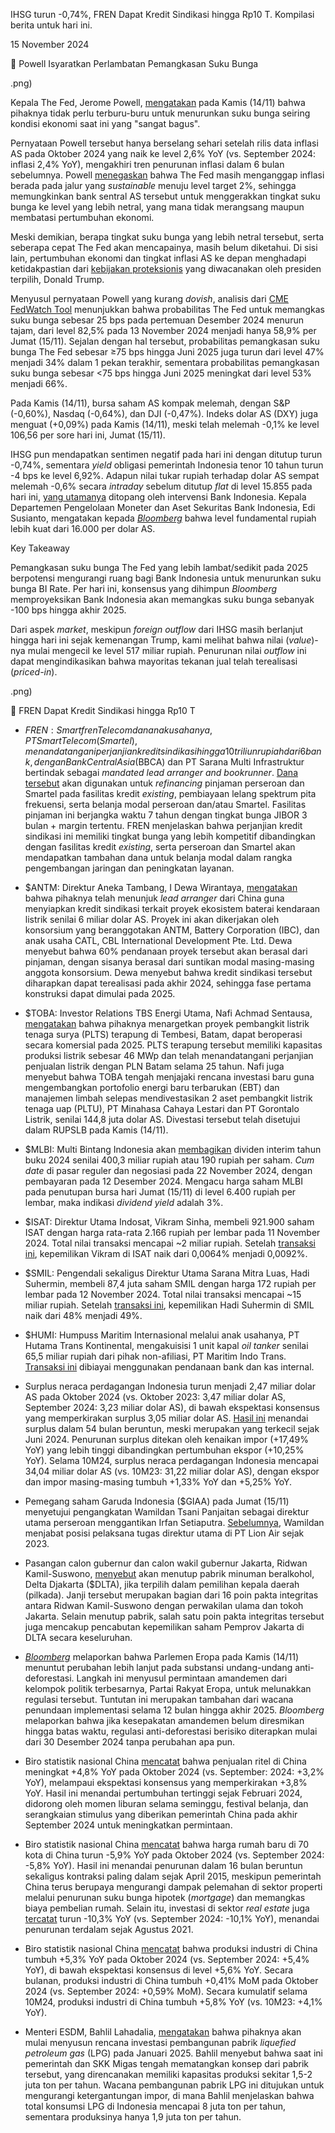 IHSG turun -0,74%, FREN Dapat Kredit Sindikasi hingga Rp10 T. Kompilasi berita untuk hari ini.

15 November 2024

🛑 Powell Isyaratkan Perlambatan Pemangkasan Suku Bunga

.png)

Kepala The Fed, Jerome Powell, [mengatakan](https://www.bloomberg.com/news/articles/2024-11-14/fed-s-powell-says-no-need-to-hurry-rate-cuts-with-economy-strong) pada Kamis (14/11) bahwa pihaknya tidak perlu terburu-buru untuk menurunkan suku bunga seiring kondisi ekonomi saat ini yang "sangat bagus".

Pernyataan Powell tersebut hanya berselang sehari setelah rilis data inflasi AS pada Oktober 2024 yang naik ke level 2,6% YoY (vs. September 2024: inflasi 2,4% YoY), mengakhiri tren penurunan inflasi dalam 6 bulan sebelumnya. Powell [menegaskan](https://www.reuters.com/markets/us/powell-says-no-need-fed-rush-rate-cuts-given-strong-economy-2024-11-14/) bahwa The Fed masih menganggap inflasi berada pada jalur yang _sustainable_ menuju level target 2%, sehingga memungkinkan bank sentral AS tersebut untuk menggerakkan tingkat suku bunga ke level yang lebih netral, yang mana tidak merangsang maupun membatasi pertumbuhan ekonomi.

Meski demikian, berapa tingkat suku bunga yang lebih netral tersebut, serta seberapa cepat The Fed akan mencapainya, masih belum diketahui. Di sisi lain, pertumbuhan ekonomi dan tingkat inflasi AS ke depan menghadapi ketidakpastian dari [kebijakan proteksionis](https://snips.stockbit.com/snips-terbaru/trump-unggul-hasil-quick-count-ihsg-tertekan#:~:text=Secara%20umum%2C%C2%A0,dikenakan%20sebesar%2060%25.) yang diwacanakan oleh presiden terpilih, Donald Trump.

Menyusul pernyataan Powell yang kurang _dovish_, analisis dari [CME FedWatch Tool](https://www.cmegroup.com/markets/interest-rates/cme-fedwatch-tool.html) menunjukkan bahwa probabilitas The Fed untuk memangkas suku bunga sebesar 25 bps pada pertemuan Desember 2024 menurun tajam, dari level 82,5% pada 13 November 2024 menjadi hanya 58,9% per Jumat (15/11). Sejalan dengan hal tersebut, probabilitas pemangkasan suku bunga The Fed sebesar ≥75 bps hingga Juni 2025 juga turun dari level 47% menjadi 34% dalam 1 pekan terakhir, sementara probabilitas pemangkasan suku bunga sebesar <75 bps hingga Juni 2025 meningkat dari level 53% menjadi 66%.

Pada Kamis (14/11), bursa saham AS kompak melemah, dengan S&P (-0,60%), Nasdaq (-0,64%), dan DJI (-0,47%). Indeks dolar AS (DXY) juga menguat (+0,09%) pada Kamis (14/11), meski telah melemah -0,1% ke level 106,56 per sore hari ini, Jumat (15/11).

IHSG pun mendapatkan sentimen negatif pada hari ini dengan ditutup turun -0,74%, sementara _yield_ obligasi pemerintah Indonesia tenor 10 tahun turun -4 bps ke level 6,92%. Adapun nilai tukar rupiah terhadap dolar AS sempat melemah -0,6% secara _intraday_ sebelum ditutup _flat_ di level 15.855 pada hari ini, [yang utamanya](https://www.bloomberg.com/news/articles/2024-11-15/indonesia-intervenes-as-rupiah-nears-key-16-000-per-dollar-level) ditopang oleh intervensi Bank Indonesia. Kepala Departemen Pengelolaan Moneter dan Aset Sekuritas Bank Indonesia, Edi Susianto, mengatakan kepada _[Bloomberg](https://www.bloomberg.com/news/articles/2024-11-15/indonesia-intervenes-as-rupiah-nears-key-16-000-per-dollar-level)_ bahwa level fundamental rupiah lebih kuat dari 16.000 per dolar AS.

Key Takeaway

Pemangkasan suku bunga The Fed yang lebih lambat/sedikit pada 2025 berpotensi mengurangi ruang bagi Bank Indonesia untuk menurunkan suku bunga BI Rate. Per hari ini, konsensus yang dihimpun _Bloomberg_ memproyeksikan Bank Indonesia akan memangkas suku bunga sebanyak -100 bps hingga akhir 2025.

Dari aspek _market_, meskipun _foreign outflow_ dari IHSG masih berlanjut hingga hari ini sejak kemenangan Trump, kami melihat bahwa nilai (_value_)-nya mulai mengecil ke level 517 miliar rupiah. Penurunan nilai _outflow_ ini dapat mengindikasikan bahwa mayoritas tekanan jual telah terealisasi (_priced-in_).

.png)

🤑 FREN Dapat Kredit Sindikasi hingga Rp10 T

- $FREN: Smartfren Telecom dan anak usahanya, PT Smart Telecom (Smartel), menandatangani perjanjian kredit sindikasi hingga 10 triliun rupiah dari 6 bank, dengan Bank Central Asia ($BBCA) dan PT Sarana Multi Infrastruktur bertindak sebagai _mandated lead arranger and bookrunner_. [Dana tersebut](https://www.idx.co.id/StaticData/NewsAndAnnouncement/ANNOUNCEMENTSTOCK/From_EREP/202411/743e475d57_d9fc956f4f.pdf) akan digunakan untuk _refinancing_ pinjaman perseroan dan Smartel pada fasilitas kredit _existing_, pembiayaan lelang spektrum pita frekuensi, serta belanja modal perseroan dan/atau Smartel. Fasilitas pinjaman ini berjangka waktu 7 tahun dengan tingkat bunga JIBOR 3 bulan + margin tertentu. FREN menjelaskan bahwa perjanjian kredit sindikasi ini memiliki tingkat bunga yang lebih kompetitif dibandingkan dengan fasilitas kredit _existing_, serta perseroan dan Smartel akan mendapatkan tambahan dana untuk belanja modal dalam rangka pengembangan jaringan dan peningkatan layanan.
- $ANTM: Direktur Aneka Tambang, I Dewa Wirantaya, [mengatakan](https://insight.kontan.co.id/news/kongsi-ibc-antam-dan-catl-atur-skema-pendanaan-sindikasi-luar-negeri-dan-himbara) bahwa pihaknya telah menunjuk _lead arranger_ dari China guna menyiapkan kredit sindikasi terkait proyek ekosistem baterai kendaraan listrik senilai 6 miliar dolar AS. Proyek ini akan dikerjakan oleh konsorsium yang beranggotakan ANTM, Battery Corporation (IBC), dan anak usaha CATL, CBL International Development Pte. Ltd. Dewa menyebut bahwa 60% pendanaan proyek tersebut akan berasal dari pinjaman, dengan sisanya berasal dari suntikan modal masing-masing anggota konsorsium. Dewa menyebut bahwa kredit sindikasi tersebut diharapkan dapat terealisasi pada akhir 2024, sehingga fase pertama konstruksi dapat dimulai pada 2025.
- $TOBA: Investor Relations TBS Energi Utama, Nafi Achmad Sentausa, [mengatakan](https://market.bisnis.com/read/20241114/192/1816086/emiten-pandu-sjahrir-toba-targetkan-plts-batam-beroperasi-tahun-depan) bahwa pihaknya menargetkan proyek pembangkit listrik tenaga surya (PLTS) terapung di Tembesi, Batam, dapat beroperasi secara komersial pada 2025. PLTS terapung tersebut memiliki kapasitas produksi listrik sebesar 46 MWp dan telah menandatangani perjanjian penjualan listrik dengan PLN Batam selama 25 tahun. Nafi juga menyebut bahwa TOBA tengah menjajaki rencana investasi baru guna mengembangkan portofolio energi baru terbarukan (EBT) dan manajemen limbah selepas mendivestasikan 2 aset pembangkit listrik tenaga uap (PLTU), PT Minahasa Cahaya Lestari dan PT Gorontalo Listrik, senilai 144,8 juta dolar AS. Divestasi tersebut telah disetujui dalam RUPSLB pada Kamis (14/11).
- $MLBI: Multi Bintang Indonesia akan [membagikan](https://www.idx.co.id/StaticData/NewsAndAnnouncement/ANNOUNCEMENTSTOCK/From_EREP/202411/46664f31b9_a8e2c9dbcf.pdf) dividen interim tahun buku 2024 senilai 400,3 miliar rupiah atau 190 rupiah per saham. _Cum date_ di pasar reguler dan negosiasi pada 22 November 2024, dengan pembayaran pada 12 Desember 2024. Mengacu harga saham MLBI pada penutupan bursa hari Jumat (15/11) di level 6.400 rupiah per lembar, maka indikasi _dividend yield_ adalah 3%.
- $ISAT: Direktur Utama Indosat, Vikram Sinha, membeli 921.900 saham ISAT dengan harga rata-rata 2.166 rupiah per lembar pada 11 November 2024. Total nilai transaksi mencapai ~2 miliar rupiah. Setelah [transaksi ini](https://www.idx.co.id/StaticData/NewsAndAnnouncement/ANNOUNCEMENTSTOCK/From_EREP/202411/094c041dd6_f39aea8c8f.pdf), kepemilikan Vikram di ISAT naik dari 0,0064% menjadi 0,0092%.
- $SMIL: Pengendali sekaligus Direktur Utama Sarana Mitra Luas, Hadi Suhermin, membeli 87,4 juta saham SMIL dengan harga 172 rupiah per lembar pada 12 November 2024. Total nilai transaksi mencapai ~15 miliar rupiah. Setelah [transaksi ini](https://www.idx.co.id/StaticData/NewsAndAnnouncement/ANNOUNCEMENTSTOCK/From_EREP/202411/22772f97b8_2dd73b605e.pdf), kepemilikan Hadi Suhermin di SMIL naik dari 48% menjadi 49%.
- $HUMI: Humpuss Maritim Internasional melalui anak usahanya, PT Hutama Trans Kontinental, mengakuisisi 1 unit kapal _oil tanker_ senilai 65,5 miliar rupiah dari pihak non-afiliasi, PT Maritim Indo Trans. [Transaksi ini](https://www.idx.co.id/StaticData/NewsAndAnnouncement/ANNOUNCEMENTSTOCK/From_EREP/202411/41ba90ba17_4f045740df.pdf) dibiayai menggunakan pendanaan bank dan kas internal.

- Surplus neraca perdagangan Indonesia turun menjadi 2,47 miliar dolar AS pada Oktober 2024 (vs. Oktober 2023: 3,47 miliar dolar AS, September 2024: 3,23 miliar dolar AS), di bawah ekspektasi konsensus yang memperkirakan surplus 3,05 miliar dolar AS. [Hasil ini](https://www.bps.go.id/id/pressrelease/2024/11/15/2344/ekspor-oktober-2024-mencapai-us-24-41-miliar--naik-10-69-persen-dibanding-september-dan-impor-oktober-2024-senilai-us-21-94-miliar--naik-16-54-persen-dibanding-september-2024.html) menandai surplus dalam 54 bulan beruntun, meski merupakan yang terkecil sejak Juni 2024. Penurunan surplus ditekan oleh kenaikan impor (+17,49% YoY) yang lebih tinggi dibandingkan pertumbuhan ekspor (+10,25% YoY). Selama 10M24, surplus neraca perdagangan Indonesia mencapai 34,04 miliar dolar AS (vs. 10M23: 31,22 miliar dolar AS), dengan ekspor dan impor masing-masing tumbuh +1,33% YoY dan +5,25% YoY.
- Pemegang saham Garuda Indonesia ($GIAA) pada Jumat (15/11) menyetujui pengangkatan Wamildan Tsani Panjaitan sebagai direktur utama perseroan menggantikan Irfan Setiaputra. [Sebelumnya](https://market.bisnis.com/read/20241115/192/1816339/sah-wamildan-tsani-panjaitan-menjadi-dirut-baru-garuda-indonesia-giaa), Wamildan menjabat posisi pelaksana tugas direktur utama di PT Lion Air sejak 2023.
- Pasangan calon gubernur dan calon wakil gubernur Jakarta, Ridwan Kamil-Suswono, [menyebut](https://jakarta.bisnis.com/read/20241114/77/1816157/fahira-idris-sebut-rk-suswono-bakal-tutup-pabrik-pt-delta-djakarta-dlta-jika-terpilih) akan menutup pabrik minuman beralkohol, Delta Djakarta ($DLTA), jika terpilih dalam pemilihan kepala daerah (pilkada). Janji tersebut merupakan bagian dari 16 poin pakta integritas antara Ridwan Kamil-Suswono dengan perwakilan ulama dan tokoh Jakarta. Selain menutup pabrik, salah satu poin pakta integritas tersebut juga mencakup pencabutan kepemilikan saham Pemprov Jakarta di DLTA secara keseluruhan.
- [](https://www.bloomberg.com/news/articles/2024-11-14/eu-parliament-demands-further-changes-to-deforestation-rules)[_Bloomberg_](https://www.bloomberg.com/news/articles/2024-11-14/eu-parliament-demands-further-changes-to-deforestation-rules) melaporkan bahwa Parlemen Eropa pada Kamis (14/11) menuntut perubahan lebih lanjut pada substansi undang-undang anti-deforestasi. Langkah ini menyusul permintaan amandemen dari kelompok politik terbesarnya, Partai Rakyat Eropa, untuk melunakkan regulasi tersebut. Tuntutan ini merupakan tambahan dari wacana penundaan implementasi selama 12 bulan hingga akhir 2025. _Bloomberg_ melaporkan bahwa jika kesepakatan amandemen belum diresmikan hingga batas waktu, regulasi anti-deforestasi berisiko diterapkan mulai dari 30 Desember 2024 tanpa perubahan apa pun.
- Biro statistik nasional China [mencatat](https://www.stats.gov.cn/sj/zxfb/202411/t20241115_1957427.html) bahwa penjualan ritel di China meningkat +4,8% YoY pada Oktober 2024 (vs. September: 2024: +3,2% YoY), melampaui ekspektasi konsensus yang memperkirakan +3,8% YoY. Hasil ini menandai pertumbuhan tertinggi sejak Februari 2024, didorong oleh momen liburan selama seminggu, festival belanja, dan serangkaian stimulus yang diberikan pemerintah China pada akhir September 2024 untuk meningkatkan permintaan.
- Biro statistik nasional China [mencatat](https://www.stats.gov.cn/sj/zxfb/202411/t20241115_1957419.html) bahwa harga rumah baru di 70 kota di China turun -5,9% YoY pada Oktober 2024 (vs. September 2024: -5,8% YoY). Hasil ini menandai penurunan dalam 16 bulan beruntun sekaligus kontraksi paling dalam sejak April 2015, meskipun pemerintah China terus berupaya mengurangi dampak pelemahan di sektor properti melalui penurunan suku bunga hipotek (_mortgage_) dan memangkas biaya pembelian rumah. Selain itu, investasi di sektor _real estate_ juga [tercatat](https://www.stats.gov.cn/sj/zxfb/202411/t20241115_1957428.html) turun -10,3% YoY (vs. September 2024: -10,1% YoY), menandai penurunan terdalam sejak Agustus 2021.
- Biro statistik nasional China [mencatat](https://www.stats.gov.cn/sj/zxfb/202411/t20241115_1957430.html) bahwa produksi industri di China tumbuh +5,3% YoY pada Oktober 2024 (vs. September 2024: +5,4% YoY), di bawah ekspektasi konsensus di level +5,6% YoY. Secara bulanan, produksi industri di China tumbuh +0,41% MoM pada Oktober 2024 (vs. September 2024: +0,59% MoM). Secara kumulatif selama 10M24, produksi industri di China tumbuh +5,8% YoY (vs. 10M23: +4,1% YoY).
- Menteri ESDM, Bahlil Lahadalia, [mengatakan](https://www.bloombergtechnoz.com/detail-news/55025/bahlil-susun-rencana-investasi-pabrik-lpg-2-juta-ton-awal-2025/2) bahwa pihaknya akan mulai menyusun rencana investasi pembangunan pabrik _liquefied petroleum gas_ (LPG) pada Januari 2025. Bahlil menyebut bahwa saat ini pemerintah dan SKK Migas tengah mematangkan konsep dari pabrik tersebut, yang direncanakan memiliki kapasitas produksi sekitar 1,5-2 juta ton per tahun. Wacana pembangunan pabrik LPG ini ditujukan untuk mengurangi ketergantungan impor, di mana Bahlil menjelaskan bahwa total konsumsi LPG di Indonesia mencapai 8 juta ton per tahun, sementara produksinya hanya 1,9 juta ton per tahun.
